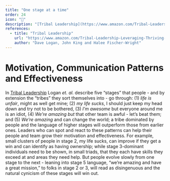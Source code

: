 ```yaml
---
title: "One stage at a time"
order: 24
icon: "📣"
description: "[Tribal Leadership](https://www.amazon.com/Tribal-Leadership-Leveraging-Thriving-Organization/dp/0061251321) describes five “stages” that people - and by extension the “tribes” they sort themselves into - go through: (1) *life is unfair*, might as well get mine; (2) *my life sucks*, I should just keep my head down and try not to be bothered, (3) *I’m awesome* but everyone around me is an idiot, (4) *We’re amazing* *but* that other team is awful - let’s beat them; and (5) *We’re amazing* and can change the world. Leaders who spot and use these patterns effectively create better, more motivated teams: for example, give small stage 2 clusters a win and watch them grow by having ownership. Show stage 3-dominant individuals, in small groups, that they need to lean on each other to succeed. People evolve slowly from one stage to the next, so using later-stage techniques to motivate earlier-stage colleagues will land poorly."
references:
  - title: "Tribal Leadership"
    url: "https://www.amazon.com/Tribal-Leadership-Leveraging-Thriving-Organization/dp/0061251321"
    author: "Dave Logan, John King and Halee Fischer-Wright"
---
```


# Motivation, Communication Patterns and Effectiveness

In [Tribal Leadership](https://www.amazon.com/Tribal-Leadership-Leveraging-Thriving-Organization/dp/0061251321) Logan *et. al.* describe five “stages” that people - and by extension the “tribes” they sort themselves into - go through: (1) *life is unfair*, might as well get mine; (2) *my life sucks*, I should just keep my head down and try not to be bothered, (3) *I’m awesome* but everyone around me is an idiot, (4) *We’re amazing* *but* that other team is awful - let’s beat them; and (5) *We’re amazing* and can change the world; a tribe dominated by people and the language of higher stages will outperform those from earlier ones. Leaders who can spot and react to these patterns can help their people and team grow their motivation and effectiveness. For example, small clusters of people in stage 2, my life sucks, can improve if they get a win and can identify as having ownership; while stage 3-dominant individuals need to be shown, in small triads, that they each have skills they exceed at and areas they need help. But people evolve slowly from one stage to the next - leaning into stage 5 language, “we’re amazing and have a great mission,” to folks in stage 2 or 3, will read as disingenuous and the natural cynicism of these stages will win out.